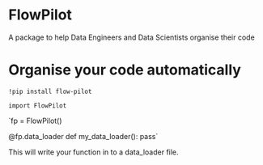 # FlowPilot
A package to help Data Engineers and Data Scientists organise their code

# Organise your code automatically


`!pip install flow-pilot`

`import FlowPilot`

`fp = FlowPilot()

@fp.data_loader
def my_data_loader():
    pass`
    
    
This will write your function in to a data_loader file. 